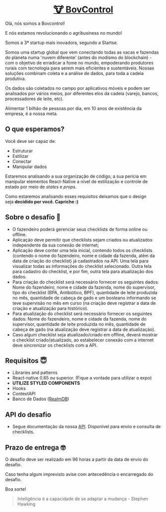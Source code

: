 <h1 align="center">
 <a href="https://www.bovcontrol.com/">
   🐮 BovControl
 </a>
</h1>

Olá, nós somos a Bovcontrol!

E nós estamos revolucionando o agribusiness no mundo!

Somos a 3ª startup mais inovadora, segundo a Startse.

Somos uma startup global que vem conectando todas as vacas e fazendas do planeta numa 'nuvem diferente' (antes do modismo do blockchain) - com o objetivo de erradicar a fome no mundo, empoderando produtores rurais com tecnologia para serem mais eficientes e sustentáveis. Nossas soluções combinam coleta e a análise de dados, para toda a cadeia produtiva.

Os dados são coletados no campo por aplicativos móveis e podem ser analisados por vários meios, por diferentes elos da cadeia (varejo, bancos, processadores de leite, etc).

Alimentar 1 bilhão de pessoas por dia, em 10 anos de existência da empresa, é a nossa meta.

## O que esperamos?

Você deve ser capaz de:

- Estruturar
- Estilizar
- Conectar
- Manipular dados

Estaremos analisando a sua organização de código, a sua perícia em manipular elementos React-Native a nível de estilização e controle de estado por meio de *states* e *props*.

Como estaremos analisando esses requisitos deixamos que o design seja **decidido por você. Capriche :)**

## **Sobre o desafio 🤯**

- O fazendeiro poderá gerenciar seus checklists de forma online ou offline.
- Aplicação deve permitir que checklists sejam criados ou atualizados independente da sua conexão de internet;
- Aplicação deve conter uma tela inicial, contendo todos os checklists (contendo o nome do fazendeiro, nome e cidade da fazenda, além da data de criação do checklist) já cadastrados na API. Uma tela para visualizar todas as informações do checklist selecionado. Outra tela para cadastro do checklist, e por fim, outra tela para atualização dos dados.
- Para criação do checklist será necessário fornecer os seguintes dados: Nome do fazendeiro, nome e cidade da fazenda, nome do supervisor, tipo do checklist (BPA, Antibiótico, BPF), quantidade de leite produzida no mês, quantidade de cabeça de gado e um booleano informando se teve supervisão no mês em curso (na criação deve registrar a data de criação e atualização para histórico).
- Para atualização do checklist será necessário fornecer os seguintes dados: Nome do fazendeiro, nome e cidade da fazenda, nome do supervisor, quantidade de leite produzida no mês, quantidade de cabeça de gado (na atualização deve registrar a data de atualização).
- Caso algum checklist seja atualizado/criado em offline, deverá mostrar o checklist criado/atualizado, ao estabelecer conexão com a internet deve sincronizar os checklists com a API.

## **Requisitos 😇**

- Libraries and patterns
- React-native 0.65 ou superior. (Fique a vontade para utilizar o expo)
- **UTILIZE STYLED COMPONENTS**
- Hooks
- ContextAPI
- Banco de Dados ([RealmDB](https://docs.mongodb.com/realm/sdk/react-native/))

## API do desafio

- Segue documentação da nossa [API](http://challenge-front-end.bovcontrol.com/documents/#/). Disponível para envio e consulta de checklists.

## **Prazo de entrega 🤓**

O desafio deve ser realizado em 96 horas a partir da data de envio do desafio.

Caso tenha algum imprevisto avise com antecedência o encarregado do desafio.


Boa sorte!

> Inteligência é a capacidade de se adaptar a mudança - Stephen Hawking
